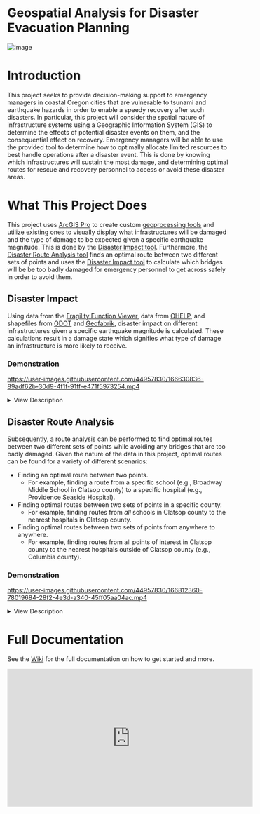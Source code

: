 # Geospatial Analysis for Disaster Evacuation Planning
![image](https://user-images.githubusercontent.com/44957830/166630022-0c38a204-f8e4-4339-8681-2eba715a1571.png)

# Introduction
This project seeks to provide decision-making support to emergency managers in coastal Oregon cities that are vulnerable to tsunami and earthquake hazards in order to enable a speedy recovery after such disasters. In particular, this project will consider the spatial nature of infrastructure systems using a Geographic Information System (GIS) to determine the effects of potential disaster events on them, and the consequential effect on recovery. Emergency managers will be able to use the provided tool to determine how to optimally allocate limited resources to best handle operations after a disaster event. This is done by knowing which infrastructures will sustain the most damage, and determining optimal routes for rescue and recovery personnel to access or avoid these disaster areas.

# What This Project Does
This project uses [ArcGIS Pro](https://www.esri.com/en-us/arcgis/products/arcgis-pro/overview) to create custom [geoprocessing tools](https://pro.arcgis.com/en/pro-app/latest/help/analysis/geoprocessing/basics/what-is-geoprocessing-.htm) and utilize existing ones to visually display what infrastructures will be damaged and the type of damage to be expected given a specific earthquake magnitude. This is done by the [Disaster Impact tool](https://github.com/thejosehuerta/GADEP/edit/main/README.md#disaster-impact). Furthermore, the [Disaster Route Analysis tool](https://github.com/thejosehuerta/GADEP/edit/main/README.md#disaster-route-analysis) finds an optimal route between two different sets of points and uses the [Disaster Impact tool](https://github.com/thejosehuerta/GADEP/edit/main/README.md#disaster-impact) to calculate which bridges will be be too badly damaged for emergency personnel to get across safely in order to avoid them.
## Disaster Impact
Using data from the [Fragility Function Viewer](https://clip.engr.oregonstate.edu/), data from [OHELP](https://ohelp.oregonstate.edu/), and shapefiles from [ODOT](https://www.oregon.gov/odot/Data/Pages/GIS-Data.aspx) and [Geofabrik](https://download.geofabrik.de/north-america/us/oregon.html), disaster impact on different infrastructures given a specific earthquake magnitude is calculated. These calculations result in a damage state which signifies what type of damage an infrastructure is more likely to receive.
### Demonstration
https://user-images.githubusercontent.com/44957830/166630836-89adf62b-30d9-4f1f-91ff-e471f5973254.mp4
<details>
  <summary>View Description</summary>
  
  <ul>
    <li>First, we select a specific bridge and see its damage state of "None" given an earthquake magnitude of 8.1.</li>
    <li>We then open the Disaster Impact tool, select the "Bridges" feature class and an earthquake magnitude of 9.0 as our parameters then click "Run".</li>
    <li>Once the tool finishes running, we're greeted with a success message. We refresh the map then click on the same bridge again and see that its damage state has been updated to "Moderate" given an earthquake magnitude of 9.0.</li>
    
  </ul>
</details>

## Disaster Route Analysis
Subsequently, a route analysis can be performed to find optimal routes between two different sets of points while avoiding any bridges that are too badly damaged. Given the nature of the data in this project, optimal routes can be found for a variety of different scenarios:
* Finding an optimal route between two points.
  * For example, finding a route from a specific school (e.g., Broadway Middle School in Clatsop county) to a specific hospital (e.g., Providence Seaside Hospital).
* Finding optimal routes between two sets of points in a specific county.
  * For example, finding routes from *all* schools in Clatsop county to the nearest hospitals in Clatsop county.
* Finding optimal routes between two sets of points from anywhere to anywhere.
  * For example, finding routes from all points of interest in Clatsop county to the nearest hospitals outside of Clatsop county (e.g., Columbia county).

### Demonstration
https://user-images.githubusercontent.com/44957830/166812360-78019684-28f2-4e3d-a340-45ff05aa04ac.mp4
<details>
  <summary>View Description</summary>
  
  <ul>
    <li>First, we select three different bridges in Seaside, Oregon. They all have a damage state of "None" given an earthquake magnitude of 8.1</li>
    <li>Then, we select a few hotels that are close to the bridges. These will be our starting points in the route analysis.</li>
    <li>Next, we select Seaside Fire Department as this point will be our end point. Selecting these points is not necessary to the analysis; they were only selected to show their attributes.</li>
    <li>To actually perform the route analysis, we open the Disaster Route Analysis tool and begin entering our parameters:</li>
    <ul>
      <li>We select an earthquake magnitude of 9.0 to update the damage states for the bridges in order to see how this earthquake magnitude will affect finding the best routes.</li>
      <li>We then choose the Points of Interest feature layer as our starting points. Then, using an SQL expression, we can filter this feature layer to only have the hotels be our starting points.</li>
    <li>The same feature layer is used as our end points parameter, except now we filter the feature layer to only have fire stations as our end points.</li>
    <li>The number of facilities parameter is how many end points (facilities) will be found for <em>each</em> starting point. We choose one, meaning we want to find only one fire station for each hotel.</li>
    <li>Next, we name our analysis. This name can be anything.</li>
    <li>We click "Run", then click on "View Details" to view what the tool is doing in the background. <strong>Note:</strong> this video skipped the amount of time it takes to run this tool; it actually took 30 seconds to run.</li>
    <li>We can then see the exported route layer, titled "HotelsToFireStations", appear on the map with each unique route being a different color.</li>
    <li>Next, we click and drag the exported route layer lower in the Drawing Order. This lets us see the bridges better.</li>
    <li>Lastly, we refresh the map and click on the same bridges to see that their damage states have been updated. Any bridges with a damage state of "Slight" or higher will be avoided in the route analysis. Looking at the routes produced, we can see this in effect. <strong>Note:</strong> there are some routes that stray in from outside the current scope of the map, these are routes from hotels that aren't shown on the map.</li>
    </ul>
  </ul>
</details>

# Full Documentation
See the [Wiki](https://github.com/thejosehuerta/GADEP/wiki) for the full documentation on how to get started and more.

<iframe width="560" height="315"
src="https://www.youtube.com/embed/MUQfKFzIOeU" 
frameborder="0" 
allow="accelerometer; autoplay; encrypted-media; gyroscope; picture-in-picture" 
allowfullscreen></iframe>

